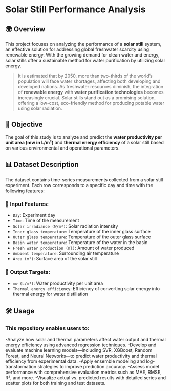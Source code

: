 # Solar Still Performance Analysis

## 🌍 Overview

This project focuses on analyzing the performance of a **solar still** system, an effective solution for addressing global freshwater scarcity using renewable energy. With the growing demand for clean water and energy, solar stills offer a sustainable method for water purification by utilizing solar energy.

> It is estimated that by 2050, more than two-thirds of the world’s population will face water shortages, affecting both developing and developed nations. As freshwater resources diminish, the integration of **renewable energy** with **water purification technologies** becomes increasingly crucial. Solar stills stand out as a promising solution, offering a low-cost, eco-friendly method for producing potable water using solar radiation.

## 🎯 Objective

The goal of this study is to analyze and predict the **water productivity per unit area (mw in L/m²)** and **thermal energy efficiency** of a solar still based on various environmental and operational parameters.

## 📊 Dataset Description

The dataset contains time-series measurements collected from a solar still experiment. Each row corresponds to a specific day and time with the following features:

### 🔢 Input Features:
- `Day`: Experiment day  
- `Time`: Time of the measurement  
- `Solar irradiance (W/m²)`: Solar radiation intensity  
- `Inner glass temperature`: Temperature of the inner glass surface  
- `Outer glass temperature`: Temperature of the outer glass surface  
- `Basin water temperature`: Temperature of the water in the basin  
- `Fresh water production (ml)`: Amount of water produced  
- `Ambient temperature`: Surrounding air temperature  
- `Area (m²)`: Surface area of the solar still  

### 🎯 Output Targets:
- `mw (L/m²)`: Water productivity per unit area  
- `Thermal energy efficiency`: Efficiency of converting solar energy into thermal energy for water distillation  

## 🛠️ Usage

### This repository enables users to:

-Analyze how solar and thermal parameters affect water output and thermal energy efficiency using advanced regression techniques.
-Develop and evaluate machine learning models—including SVR, XGBoost, Random Forest, and Neural Networks—to predict water productivity and thermal efficiency from experimental data.
-Apply ensemble modeling and log-transformation strategies to improve prediction accuracy.
-Assess model performance with comprehensive evaluation metrics such as MAE, RMSE, R², and more.
-Visualize actual vs. predicted results with detailed series and scatter plots for both training and test datasets.
